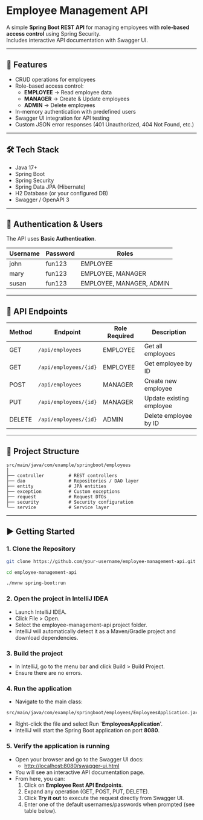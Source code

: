 # Employee Management API

A simple **Spring Boot REST API** for managing employees with **role-based access control** using Spring Security.  
Includes interactive API documentation with Swagger UI.

---

## 🚀 Features

- CRUD operations for employees
- Role-based access control:
    - **EMPLOYEE** → Read employee data
    - **MANAGER** → Create & Update employees
    - **ADMIN** → Delete employees
- In-memory authentication with predefined users
- Swagger UI integration for API testing
- Custom JSON error responses (401 Unauthorized, 404 Not Found, etc.)

---

## 🛠️ Tech Stack

- Java 17+
- Spring Boot
- Spring Security
- Spring Data JPA (Hibernate)
- H2 Database (or your configured DB)
- Swagger / OpenAPI 3

---

## 🔑 Authentication & Users

The API uses **Basic Authentication**.

| Username | Password | Roles                  |
|----------|----------|------------------------|
| john     | fun123   | EMPLOYEE               |
| mary     | fun123   | EMPLOYEE, MANAGER      |
| susan    | fun123   | EMPLOYEE, MANAGER, ADMIN |

---

## 📖 API Endpoints

| Method | Endpoint              | Role Required | Description                  |
|--------|------------------------|---------------|------------------------------|
| GET    | `/api/employees`      | EMPLOYEE      | Get all employees            |
| GET    | `/api/employees/{id}` | EMPLOYEE      | Get employee by ID           |
| POST   | `/api/employees`      | MANAGER       | Create new employee          |
| PUT    | `/api/employees/{id}` | MANAGER       | Update existing employee     |
| DELETE | `/api/employees/{id}` | ADMIN         | Delete employee by ID        |

---

## 📂 Project Structure
```
src/main/java/com/example/springboot/employees
│
├── controller         # REST controllers
├── dao                # Repositories / DAO layer
├── entity             # JPA entities
├── exception          # Custom exceptions
├── request            # Request DTOs
├── security           # Security configuration
└── service            # Service layer
```

---

## ▶️ Getting Started

### 1. Clone the Repository
```bash
git clone https://github.com/your-username/employee-management-api.git

cd employee-management-api

./mvnw spring-boot:run
```

### 2. Open the project in IntelliJ IDEA
- Launch IntelliJ IDEA.
- Click File > Open.
- Select the employee-management-api project folder.
- IntelliJ will automatically detect it as a Maven/Gradle project and download dependencies.


### 3. Build the project

- In IntelliJ, go to the menu bar and click Build > Build Project.
- Ensure there are no errors. 

### 4. Run the application
- Navigate to the main class:
```
src/main/java/com/example/springboot/employees/EmployeesApplication.java
```
- Right-click the file and select Run '**EmployeesApplication**'.
- IntelliJ will start the Spring Boot application on port **8080**.

### 5. Verify the application is running
  - Open your browser and go to the Swagger UI docs:
    - [http://localhost:8080/swagger-ui.html](http://localhost:8080/swagger-ui.html)
  - You will see an interactive API documentation page.
  - From here, you can:
    1. Click on **Employee Rest API Endpoints**.
    2. Expand any operation (GET, POST, PUT, DELETE).
    3. Click **Try it out** to execute the request directly from Swagger UI.
    4. Enter one of the default usernames/passwords when prompted (see table below).

